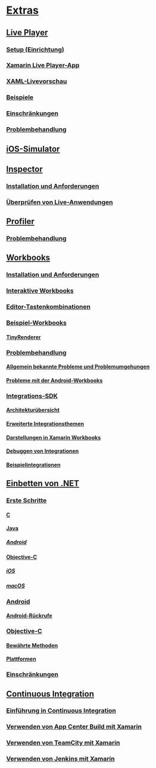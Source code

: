 # [Extras](index.yml)
## [Live Player](live-player/index.md)
### [Setup (Einrichtung)](live-player/install.md)
### [Xamarin Live Player-App](live-player/player.md)
### [XAML-Livevorschau](live-player/live-view.md)
### [Beispiele](live-player/samples.md)
### [Einschränkungen](live-player/limitations.md)
### [Problembehandlung](live-player/troubleshooting.md)
## [iOS-Simulator](ios-simulator.md)
## [Inspector](inspector/index.md)
### [Installation und Anforderungen](inspector/install.md)
### [Überprüfen von Live-Anwendungen](inspector/inspect.md)
## [Profiler](profiler/index.md)
### [Problembehandlung](profiler/troubleshooting.md)
## [Workbooks](workbooks/index.md)
### [Installation und Anforderungen](workbooks/install.md)
### [Interaktive Workbooks](workbooks/workbook.md)
### [Editor-Tastenkombinationen](workbooks/keybindings.md)
### [Beispiel-Workbooks](workbooks/samples/index.md)
#### [TinyRenderer](workbooks/samples/tinyrenderer.md)
### [Problembehandlung](workbooks/troubleshooting/index.md)
#### [Allgemein bekannte Probleme und Problemumgehungen](workbooks/troubleshooting/general.md)
#### [Probleme mit der Android-Workbooks](workbooks/troubleshooting/android.md)
### [Integrations-SDK](workbooks/sdk/index.md)
#### [Architekturübersicht](workbooks/sdk/architecture.md)
#### [Erweiterte Integrationsthemen](workbooks/sdk/integrations.md)
#### [Darstellungen in Xamarin Workbooks](workbooks/sdk/representations.md)
#### [Debuggen von Integrationen](workbooks/sdk/debugging.md)
#### [Beispielintegrationen](workbooks/sdk/samples.md)
## [Einbetten von .NET](dotnet-embedding/index.md)
### [Erste Schritte](dotnet-embedding/get-started/index.md)
#### [C](dotnet-embedding/get-started/c.md)
#### [Java](dotnet-embedding/get-started/java/index.md)
##### [Android](dotnet-embedding/get-started/java/android.md)
#### [Objective-C](dotnet-embedding/get-started/objective-c/index.md)
##### [iOS](dotnet-embedding/get-started/objective-c/ios.md)
##### [macOS](dotnet-embedding/get-started/objective-c/macos.md)
### [Android](dotnet-embedding/android/index.md)
#### [Android-Rückrufe](dotnet-embedding/android/callbacks.md)
### [Objective-C](dotnet-embedding/objective-c/index.md)
#### [Bewährte Methoden](dotnet-embedding/objective-c/best-practices.md)
#### [Plattformen](dotnet-embedding/objective-c/platforms.md)
### [Einschränkungen](dotnet-embedding/limitations.md)


## [Continuous Integration](ci/index.md)
### [Einführung in Continuous Integration](ci/intro-to-ci.md)
### [Verwenden von App Center Build mit Xamarin](/appcenter/build/xamarin/)
### [Verwenden von TeamCity mit Xamarin](ci/teamcity.md)
### [Verwenden von Jenkins mit Xamarin](ci/jenkins-walkthrough.md)
